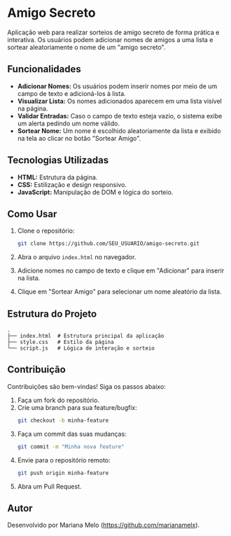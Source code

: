 # Amigo Secreto

Aplicação web para realizar sorteios de amigo secreto de forma prática e interativa. Os usuários podem adicionar nomes de amigos a uma lista e sortear aleatoriamente o nome de um "amigo secreto".

## Funcionalidades

- **Adicionar Nomes:** Os usuários podem inserir nomes por meio de um campo de texto e adicioná-los à lista.
- **Visualizar Lista:** Os nomes adicionados aparecem em uma lista visível na página.
- **Validar Entradas:** Caso o campo de texto esteja vazio, o sistema exibe um alerta pedindo um nome válido.
- **Sortear Nome:** Um nome é escolhido aleatoriamente da lista e exibido na tela ao clicar no botão "Sortear Amigo".

## Tecnologias Utilizadas

- **HTML:** Estrutura da página.
- **CSS:** Estilização e design responsivo.
- **JavaScript:** Manipulação de DOM e lógica do sorteio.

## Como Usar

1. Clone o repositório:
   ```bash
   git clone https://github.com/SEU_USUARIO/amigo-secreto.git
   ```

2. Abra o arquivo `index.html` no navegador.

3. Adicione nomes no campo de texto e clique em "Adicionar" para inserir na lista.

4. Clique em "Sortear Amigo" para selecionar um nome aleatório da lista.

## Estrutura do Projeto

```
.
├── index.html  # Estrutura principal da aplicação
├── style.css   # Estilo da página
└── script.js   # Lógica de interação e sorteio
```

## Contribuição

Contribuições são bem-vindas! Siga os passos abaixo:

1. Faça um fork do repositório.
2. Crie uma branch para sua feature/bugfix:
   ```bash
   git checkout -b minha-feature
   ```
3. Faça um commit das suas mudanças:
   ```bash
   git commit -m "Minha nova feature"
   ```
4. Envie para o repositório remoto:
   ```bash
   git push origin minha-feature
   ```
5. Abra um Pull Request.


## Autor

Desenvolvido por Mariana Melo (https://github.com/marianamelx).
